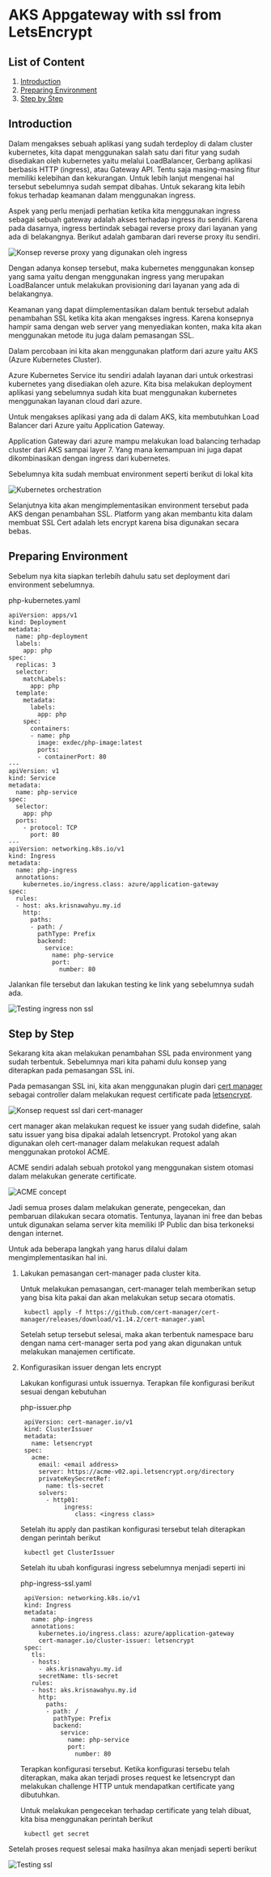 # AKS Appgateway with ssl from LetsEncrypt

## List of Content

1. [Introduction](#introduction)
2. [Preparing Environment](#preparing-environment)
3. [Step by Step](#step-by-step)

## Introduction

Dalam mengakses sebuah aplikasi yang sudah terdeploy di dalam cluster kubernetes, kita dapat menggunakan salah satu dari fitur yang sudah disediakan oleh kubernetes yaitu melalui LoadBalancer, Gerbang aplikasi berbasis HTTP (ingress), atau Gateway API. Tentu saja masing-masing fitur memiliki kelebihan dan kekurangan. Untuk lebih lanjut mengenai hal tersebut sebelumnya sudah sempat dibahas. Untuk sekarang kita lebih fokus terhadap keamanan dalam menggunakan ingress.

Aspek yang perlu menjadi perhatian ketika kita menggunakan ingress sebagai sebuah gateway adalah akses terhadap ingress itu sendiri. Karena pada dasarnya, ingress bertindak sebagai reverse proxy dari layanan yang ada di belakangnya. Berikut adalah gambaran dari reverse proxy itu sendiri.

![Konsep reverse proxy yang digunakan oleh ingress](./asset/aks-appgateway-with-letsencrypt/1.%20reverse%20proxy%20concept.png)

Dengan adanya konsep tersebut, maka kubernetes menggunakan konsep yang sama yaitu dengan menggunakan ingress yang merupakan LoadBalancer untuk melakukan provisioning dari layanan yang ada di belakangnya.

Keamanan yang dapat diimplementasikan dalam bentuk tersebut adalah penambahan SSL ketika kita akan mengakses ingress. Karena konsepnya hampir sama dengan web server yang menyediakan konten, maka kita akan menggunakan metode itu juga dalam pemasangan SSL.

Dalam percobaan ini kita akan menggunakan platform dari azure yaitu AKS (Azure Kubernetes Cluster).

Azure Kubernetes Service itu sendiri adalah layanan dari untuk orkestrasi kubernetes yang disediakan oleh azure. Kita bisa melakukan deployment aplikasi yang sebelumnya sudah kita buat menggunakan kubernetes menggunakan layanan cloud dari azure.

Untuk mengakses aplikasi yang ada di dalam AKS, kita membutuhkan Load Balancer dari Azure yaitu Application Gateway.

Application Gateway dari azure mampu melakukan load balancing terhadap cluster dari AKS sampai layer 7. Yang mana kemampuan ini juga dapat dikombinasikan dengan ingress dari kubernetes.

Sebelumnya kita sudah membuat environment seperti berikut di lokal kita

![Kubernetes orchestration](./asset/aks-appgateway-with-letsencrypt/2.%20diagram.png)

Selanjutnya kita akan mengimplementasikan environment tersebut pada AKS dengan penambahan SSL. Platform yang akan membantu kita dalam membuat SSL Cert adalah lets encrypt karena bisa digunakan secara bebas.

## Preparing Environment

Sebelum nya kita siapkan terlebih dahulu satu set deployment dari environment sebelumnya.

php-kubernetes.yaml

    apiVersion: apps/v1
    kind: Deployment
    metadata:
      name: php-deployment
      labels:
        app: php
    spec:
      replicas: 3
      selector:
        matchLabels:
          app: php
      template:
        metadata:
          labels:
            app: php
        spec:
          containers:
          - name: php
            image: exdec/php-image:latest
            ports:
            - containerPort: 80
    ---
    apiVersion: v1
    kind: Service
    metadata:
      name: php-service
    spec:
      selector:
        app: php
      ports:
        - protocol: TCP
          port: 80
    ---
    apiVersion: networking.k8s.io/v1
    kind: Ingress
    metadata:
      name: php-ingress
      annotations:
        kubernetes.io/ingress.class: azure/application-gateway
    spec:
      rules:
      - host: aks.krisnawahyu.my.id
        http:
          paths:
          - path: /
            pathType: Prefix
            backend:
              service:
                name: php-service
                port:
                  number: 80

Jalankan file tersebut dan lakukan testing ke link yang sebelumnya sudah ada.

![Testing ingress non ssl](./asset/aks-appgateway-with-letsencrypt/3.%20testing%20ingress.png)

## Step by Step

Sekarang kita akan melakukan penambahan SSL pada environment yang sudah terbentuk. Sebelumnya mari kita pahami dulu konsep yang diterapkan pada pemasangan SSL ini.

Pada pemasangan SSL ini, kita akan menggunakan plugin dari [cert manager](cert-manager.io) sebagai controller dalam melakukan request certificate pada [letsencrypt](letsencrypt.org).

![Konsep request ssl dari cert-manager](./asset/aks-appgateway-with-letsencrypt/4.%20%20konsep%20cert%20manager.svg)

cert manager akan melakukan request ke issuer yang sudah didefine, salah satu issuer yang bisa dipakai adalah letsencrypt. Protokol yang akan digunakan oleh cert-manager dalam melakukan request adalah menggunakan protokol ACME.

ACME sendiri adalah sebuah protokol yang menggunakan sistem otomasi dalam melakukan generate certificate.

![ACME concept](./asset/aks-appgateway-with-letsencrypt/acme%20protocol.jpg)

Jadi semua proses dalam melakukan generate, pengecekan, dan pembaruan dilakukan secara otomatis. Tentunya, layanan ini free dan bebas untuk digunakan selama server kita memiliki IP Public dan bisa terkoneksi dengan internet.

Untuk ada beberapa langkah yang harus dilalui dalam mengimplementasikan hal ini.

1. Lakukan pemasangan cert-manager pada cluster kita.

    Untuk melakukan pemasangan, cert-manager telah memberikan setup yang bisa kita pakai dan akan melakukan setup secara otomatis.

        kubectl apply -f https://github.com/cert-manager/cert-manager/releases/download/v1.14.2/cert-manager.yaml

    Setelah setup tersebut selesai, maka akan terbentuk namespace baru dengan nama cert-manager serta pod yang akan digunakan untuk melakukan manajemen certificate.

2. Konfigurasikan issuer dengan lets encrypt

    Lakukan konfigurasi untuk issuernya. Terapkan file konfigurasi berikut sesuai dengan kebutuhan

    php-issuer.php

        apiVersion: cert-manager.io/v1
        kind: ClusterIssuer
        metadata:
          name: letsencrypt
        spec:
          acme:
            email: <email address>
            server: https://acme-v02.api.letsencrypt.org/directory
            privateKeySecretRef:
              name: tls-secret
            solvers:
              - http01:
                   ingress:
                      class: <ingress class>

    Setelah itu apply dan pastikan konfigurasi tersebut telah diterapkan dengan perintah berikut

        kubectl get ClusterIssuer

    Setelah itu ubah konfigurasi ingress sebelumnya menjadi seperti ini

    php-ingress-ssl.yaml

        apiVersion: networking.k8s.io/v1
        kind: Ingress
        metadata:
          name: php-ingress
          annotations:
            kubernetes.io/ingress.class: azure/application-gateway
            cert-manager.io/cluster-issuer: letsencrypt
        spec:
          tls:
          - hosts:
            - aks.krisnawahyu.my.id
            secretName: tls-secret
          rules:
          - host: aks.krisnawahyu.my.id
            http:
              paths:
              - path: /
                pathType: Prefix
                backend:
                  service:
                    name: php-service
                    port:
                      number: 80

    Terapkan konfigurasi tersebut. Ketika konfigurasi tersebu telah diterapkan, maka akan terjadi proses request ke letsencrypt dan melakukan challenge HTTP untuk mendapatkan certificate yang dibutuhkan.

    Untuk melakukan pengecekan terhadap certificate yang telah dibuat, kita bisa menggunakan perintah berikut

        kubectl get secret

Setelah proses request selesai maka hasilnya akan menjadi seperti berikut

![Testing ssl](./asset/aks-appgateway-with-letsencrypt/5.%20testing%20ingress%20ssl.png)
